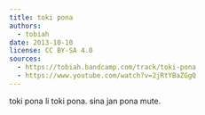 ```yaml
---
title: toki pona
authors:
  - tobiah
date: 2013-10-10
license: CC BY-SA 4.0
sources:
  - https://tobiah.bandcamp.com/track/toki-pona
  - https://www.youtube.com/watch?v=2jRtYBaZGgQ
---
```


toki pona li toki pona.
sina jan pona mute.
